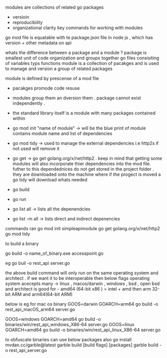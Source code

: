 
modules are collections of related go packages
- versioin
- reproducibility
- organizational clarity
key commands for working with modules

go mod file is equatable with te package.json file in node js , which has version + other metadata on api


whats the difference between a package and a module ?
package is smallest unit of code organization and groups together go files consisiting of variables typs functions 
module is a collection of pacakges and is used to manage and version a group of related packages

module is defined by prescense of a mod file
- pacakges promode code resuse 
- modules group them an dversion them . package cannot exist independently .
- the standard library itself is a module with many packages contained within

- go mod init "name of module" -> will be the blue print of module contains  module name and list of dependencies
- go mod tidy -> used to manage the external dependencies i.e http2s if not used will remove it
- go get -> go get golang.org/x/net/http2 . keep in mind that getting some modules will also incorporate thier dependencies into the mod file. 
futher to this dependednices do not get stored in the project folder . they are downloaded onto the machine
where if the progect is moved a go tidy will download whats needed
- go build
- go run
- go list all -> lists all the depenendcies
- go list -m all -> lists direct and indirect depenencies

commands ran
go mod init simpleapimodule
go get golang.org/x/net/http2
go mod tidy

to build a binary

go build -o name_of_binary.exe accesspoint.go

eg
go buil -o rest_api server.go

the above build command will only run on the same operating system and architect .
if we want it to be interoperable then below flags
operating system acecepts many -> linux , macos/darwin , windows , bsd , open bsd
and architect is good for - amd64 (64-bit x86 ) = intel + amd then arm 32-bit ARM and arm64(64-bit ARM)

below is eg for mac os binary
GOOS=darwin GOARCH=arm64 go build -o rest_api_macOS_arm64 server.go

GOOS=windows GOARCH=amd64 go build -o binaries/win/rest_api_windows_X86-64 server.go
GOOS=linux GOARCH=amd64 go build -o binaries/win/rest_api_linux_X86-64 server.go

to obfuscate binaries can use below packages
also go install mvdan.cc/garble@latest
garble build [build flags] [packages]
garble build -o rest_api_server.go